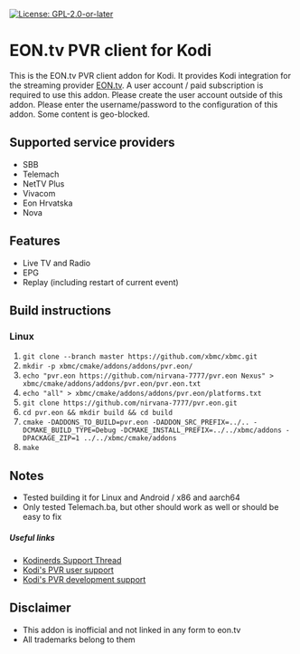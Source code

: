 [![License: GPL-2.0-or-later](https://img.shields.io/badge/License-GPL%20v2+-blue.svg)](LICENSE.md)

# EON.tv PVR client for Kodi
This is the EON.tv PVR client addon for Kodi. It provides Kodi integration for the streaming provider [EON.tv](https://eon.tv). A user account / paid subscription is required to use this addon. Please create the user account outside of this addon. Please enter the username/password to the configuration of this addon. Some content is geo-blocked.

## Supported service providers

- SBB
- Telemach
- NetTV Plus
- Vivacom
- Eon Hrvatska
- Nova

## Features
- Live TV and Radio
- EPG
- Replay (including restart of current event)

## Build instructions

### Linux

1. `git clone --branch master https://github.com/xbmc/xbmc.git`
2. `mkdir -p xbmc/cmake/addons/addons/pvr.eon/`
3. `echo "pvr.eon https://github.com/nirvana-7777/pvr.eon Nexus" > xbmc/cmake/addons/addons/pvr.eon/pvr.eon.txt`
4. `echo "all" > xbmc/cmake/addons/addons/pvr.eon/platforms.txt`
5. `git clone https://github.com/nirvana-7777/pvr.eon.git`
6. `cd pvr.eon && mkdir build && cd build`
7. `cmake -DADDONS_TO_BUILD=pvr.eon -DADDON_SRC_PREFIX=../.. -DCMAKE_BUILD_TYPE=Debug -DCMAKE_INSTALL_PREFIX=../../xbmc/addons -DPACKAGE_ZIP=1 ../../xbmc/cmake/addons`
8. `make`

## Notes

- Tested building it for Linux and Android / x86 and aarch64
- Only tested Telemach.ba, but other should work as well or should be easy to fix

##### Useful links

* [Kodinerds Support Thread](https://www.kodinerds.net/thread/77069-release-pvr-eon-tv/)
* [Kodi's PVR user support](https://forum.kodi.tv/forumdisplay.php?fid=167)
* [Kodi's PVR development support](https://forum.kodi.tv/forumdisplay.php?fid=136)

## Disclaimer

- This addon is inofficial and not linked in any form to eon.tv
- All trademarks belong to them

